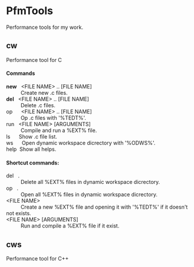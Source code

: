# PfmTools
Performance tools for my work.
## cw
Performance tool for C
#### Commands
**new**&nbsp;&nbsp;&nbsp;&lt;FILE NAME&gt;&nbsp;..&nbsp;[FILE NAME]<br/>
&nbsp;&nbsp;&nbsp;&nbsp;&nbsp;&nbsp;&nbsp;&nbsp;&nbsp;&nbsp;Create new .c files.<br/>
**del**&nbsp;&nbsp;&nbsp;&lt;FILE NAME&gt;&nbsp;..&nbsp;[FILE NAME]<br/>
&nbsp;&nbsp;&nbsp;&nbsp;&nbsp;&nbsp;&nbsp;&nbsp;&nbsp;&nbsp;Delete .c files.<br/>
op&nbsp;&nbsp;&nbsp;&nbsp;&nbsp;&nbsp;&lt;FILE NAME&gt;&nbsp;..&nbsp;[FILE NAME]<br/>
&nbsp;&nbsp;&nbsp;&nbsp;&nbsp;&nbsp;&nbsp;&nbsp;&nbsp;&nbsp;Op .c files with '%TEDT%'.<br/>
run&nbsp;&nbsp;&nbsp;&lt;FILE NAME&gt;&nbsp;[ARGUMENTS]<br/>
&nbsp;&nbsp;&nbsp;&nbsp;&nbsp;&nbsp;&nbsp;&nbsp;&nbsp;&nbsp;Compile and run a %EXT% file.<br/>
ls&nbsp;&nbsp;&nbsp;&nbsp;&nbsp;&nbsp;Show .c file list.<br/>
ws&nbsp;&nbsp;&nbsp;&nbsp;&nbsp;&nbsp;Open dynamic workspace dicrectory with '%ODWS%'.<br/>
help&nbsp;&nbsp;Show all helps.<br/>
#### Shortcut commands:<br/>
del&nbsp;&nbsp;&nbsp;.<br/>
&nbsp;&nbsp;&nbsp;&nbsp;&nbsp;&nbsp;&nbsp;&nbsp;&nbsp;&nbsp;Delete all %EXT% files in dynamic workspace dicrectory.<br/>
op&nbsp;&nbsp;&nbsp;.<br/>
&nbsp;&nbsp;&nbsp;&nbsp;&nbsp;&nbsp;&nbsp;&nbsp;&nbsp;&nbsp;Open all %EXT% files in dynamic workspace dicrectory.<br/>
&lt;FILE NAME&gt;<br/>
&nbsp;&nbsp;&nbsp;&nbsp;&nbsp;&nbsp;&nbsp;&nbsp;&nbsp;&nbsp;Create a new %EXT% file and opening it with '%TEDT%' if it doesn't not exists.<br/>
&lt;FILE NAME&gt;&nbsp;[ARGUMENTS]<br/>
&nbsp;&nbsp;&nbsp;&nbsp;&nbsp;&nbsp;&nbsp;&nbsp;&nbsp;&nbsp;Run and compile a %EXT% file if it exist.<br/>
## cws
Performance tool for C++
